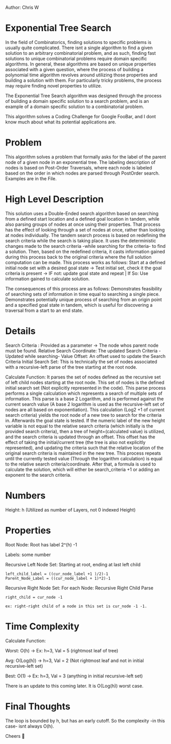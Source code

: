 Author: Chris W
# Exponential Tree Search

In the field of Combinatorics, finding solutions to specific problems is usually quite complicated. There isnt a single algorithm to find a given solution to an arbitrary combinatorial problem, and as such, finding fast solutions to unique combinatorial problems require domain specific algorithms. In general, these algorithms are based on unique properties associated with a given question, where the process of building a polynomial time algorithm revolves around utilizing those properties and building a solution with them. For particularly tricky problems, the process may require finding novel properties to utilize. 

The Exponential Tree Search algorithm was designed through the process of building a domain specific solution to a search problem, and is an example of a domain specific solution to a combinatorial problem. 

This algorithm solves a Coding Challenge for Google FooBar, and I dont know much about what its potential applications are. 

# Problem
This algorithm solves a problem that formally asks for the label of the parent node of a given node in an exponential tree. The labeling description of nodes is based on Post-Order Traversals, where each node is labeled based on the order in which nodes are parsed through PostOrder search. 
Examples are in the File. 


# High Level Description
This solution uses a Double-Ended search algorithm based on searching from a defined start location and a defined goal location in tandem, while also parsing groups of nodes at once using their properties. That process has the effect of looking through a set of nodes at once, rather than looking at nodes individually. The tandem search process is based on redefining the search criteria while the search is taking place. It uses the deterministic changes made to the search criteria -while searching for the criteria- to find a solution. Then, based on the redefined criteria, it casts information gained during this process back to the original criteria where the full solution computation can be made.
This process works as follows: Start at a defined initial node set with a desired goal state -> Test initial set, check it the goal criteria is present -> IF not: update goal state and repeat | If So: Use information gained to calculate solution.  

The consequences of this process are as follows: 
Demonstrates feasibility of searching sets of information in time equal to searching a single piece. 
Demonstrates potentially unique process of searching from an origin point and a specified goal state in tandem, which is useful for discovering a traversal from a start to an end state. 

# Details
Search Criteria : Provided as a parameter -> The node whos parent node must be found. 
Relative Search Coordinate: The updated Search Criteria -Updated while searching-
Value Offset: An offset used to update the Search Criteria
Initial Search Set: This is technically the set of nodes associated with a recursive-left parse of the tree starting at the root node. 

Calculate Function:
  It parses the set of nodes defined as the recursive set of left child nodes starting at the root node. This set of nodes is the defined initial search set (Not explicitly represented in the code). This parse process performs a single calculation which represents a search of multiple sets of information. This parse is a base 2 Logarithm, and is performed against the current search value (A base 2 logarithm is used as the recursive-left set of nodes are all based on exponentiation). This calculation (Log2 +1 of current search criteria) yields the root node of a new tree to search for the criteria in. Afterwards the goal state is tested. If the numeric label of the new height variable is not equal to the relative search criteria (which initially is the provided search criteria), then a tree of height=(calculated value) is utilized, and the search criteria is updated through an offset. This offset has the effect of taking the initial/current tree (the tree is also not explicitly represented), and updating the criteria such that the relative location of the original search criteria is maintained in the new tree. This process repeats until the currently tested value (Through the logarithm calculation) is equal to the relative search criteria/coordinate. After that, a formula is used to calculate the solution, which will either be search_criteria +1 or adding an exponent to the search criteria. 
  
# Numbers
  Height: h (Utilized as number of Layers, not 0 indexed Height)
# Properties
  Root Node: Root has label 2^(h) -1
  
  Labels: some number
  
  Recursive Left Node Set: 
    Starting at root, ending at last left child
    
    left_child_label = ((cur_node_label +1 )/2)-1 
    Parent_Node_Label = ((cur_node_label + 1)*2)-1
    
  Recursive Right Node Set:
    For each Node: Recursive Right Child Parse 
    
    right_child = cur_node -1
    
    ex: right-right child of a node in this set is cur_node -1 -1. 
    
# Time Complexity

Calculate Function:

Worst: O(h) -> Ex: h=3, Val = 5 (rightmost leaf of tree) 

Avg: O(Log(h)) -> h=3, Val = 2 (Not rightmost leaf and not in initial recursive-left set) 

Best: O(1) -> Ex: h=3, Val = 3 (anything in initial recursive-left set)

There is an update to this coming later. It is O(Log(h)) worst case. 

# Final Thoughts

The loop is bounded by h, but has an early cutoff. So the complexity -in this case- isnt always O(h). 



Cheers :beer:

